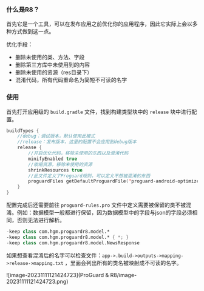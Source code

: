 ### 什么是R8？

首先它是一个工具，可以在发布应用之前优化你的应用程序，因此它实际上会以多种方式做到这一点。

优化手段：

* 删除未使用的类、方法、字段
* 删除第三方库中未使用到的内容
* 删除未使用的资源（res目录下）
* 混淆代码，所有代码重命名为简短不可读的名字



### 使用

首先打开应用级的 `build.gradle` 文件，找到构建类型块中的 `release` 块中进行配置。

```kotlin
buildTypes {
	//debug：调试版本，默认使用此模式
	//release：发布版本，这里的配置不会应用到debug版本
	release {
	    //开启优化代码，移除未使用的东西以及混淆代码
	    minifyEnabled true
	    //收缩资源，移除未使用的资源
	    shrinkResources true
	    //此文件定义了Proguard规则，可以定义不想被混淆的东西
	    proguardFiles getDefaultProguardFile('proguard-android-optimize.txt'), 'proguard-rules.pro'
    }
}
```

配置完成后还需要前往 `proguard-rules.pro` 文件中定义需要被保留的类不被混淆。例如：数据模型一般都进行保留，因为数据模型中的字段与json的字段必须相同，否则无法进行解析。

```kotlin
-keep class com.hgm.proguardr8.model.*
-keep class com.hgm.proguardr8.model.* { *; }
-keep class com.hgm.proguardr8.model.NewsResponse
```

如果想查看混淆后的名字可以检查文件：`app->.build->outputs->mapping->release->mapping.txt` ，里面会列出所有的类名被映射成不可读的名字。

![image-20231111121424723](ProGuard & R8/image-20231111121424723.png)
